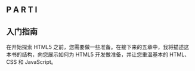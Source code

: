 ## P A R T I

## 入门指南

在开始探索 HTML5 之前，您需要做一些准备。在接下来的五章中，我将描述这本书的结构，向您展示如何为 HTML5 开发做准备，并让您重温基本的 HTML、CSS 和 JavaScript。